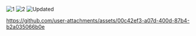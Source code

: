 
![1](https://github.com/user-attachments/assets/300e305b-fcc8-4ffa-8f2a-794e736df4bc)
![2](https://github.com/user-attachments/assets/8535450b-7570-41a2-af53-2ba1cbd6fc50)
![Updated](https://github.com/user-attachments/assets/c603844c-feca-4226-85c3-dead014c6220)

https://github.com/user-attachments/assets/00c42ef3-a07d-400d-87b4-b2a035066b0e


